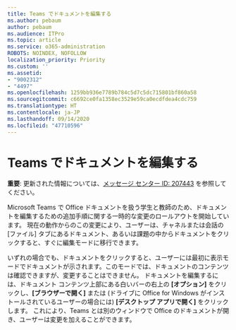 ```yaml
---
title: Teams でドキュメントを編集する
ms.author: pebaum
author: pebaum
ms.audience: ITPro
ms.topic: article
ms.service: o365-administration
ROBOTS: NOINDEX, NOFOLLOW
localization_priority: Priority
ms.custom: ''
ms.assetid:
- "9002312"
- "4497"
ms.openlocfilehash: 1259bb936e7789b784c5d7c5dc715801bf860a58
ms.sourcegitcommit: c6692ce0fa1358ec3529e59ca0ecdfdea4cdc759
ms.translationtype: HT
ms.contentlocale: ja-JP
ms.lasthandoff: 09/14/2020
ms.locfileid: "47710596"
---
```

# <a name="editing-documents-in-teams"></a>Teams でドキュメントを編集する

**重要**: 更新された情報については、[メッセージ センター ID: 207443](https://admin.microsoft.com/Adminportal/Home?source=applauncher#MessageCenter?id=MC207443) を参照してください。 

Microsoft Teams で Office ドキュメントを扱う学生と教師のため、ドキュメントを編集するための追加手順に関する一時的な変更のロールアウトを開始しています。 現在の動作からのこの変更により、ユーザーは、チャネルまたは会話の [ファイル] タブにあるドキュメント、あるいは課題の中からドキュメントをクリックすると、すぐに編集モードに移行できます。

いずれの場合でも、ドキュメントをクリックすると、ユーザーには最初に表示モードでドキュメントが示されます。このモードでは、ドキュメントのコンテンツは確認できますが、変更することはできません。 ドキュメントを編集するには、ドキュメント コンテンツ上部にある白いバーの右上の **[オプション]** をクリックし、**[ブラウザーで開く]** または (ドライブに Office for Windows がインストールされているユーザーの場合には) **[デスクトップ アプリで開く]** をクリックします。 これにより、Teams とは別のウィンドウで Office のドキュメントが開き、ユーザーは変更を加えることができます。
